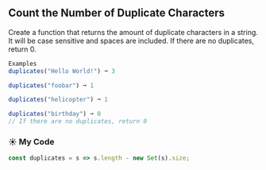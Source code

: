 ## Count the Number of Duplicate Characters

Create a function that returns the amount of duplicate characters in a string. It will be case sensitive and spaces are included. If there are no duplicates, return 0.
```js
Examples
duplicates("Hello World!") ➞ 3

duplicates("foobar") ➞ 1

duplicates("helicopter") ➞ 1

duplicates("birthday") ➞ 0
// If there are no duplicates, return 0
```
### :sunny: My Code
```js
const duplicates = s => s.length - new Set(s).size;
```
